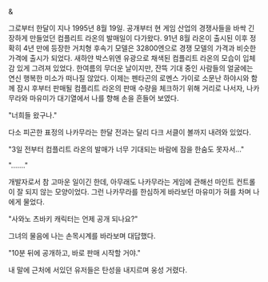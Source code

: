 & 

그로부터 한달이 지나 1995년 8월 19일. 
공개부터 현 게임 산업의 경쟁사들을 바싹 긴장하게 만들었던 컴플리트 라온의 발매일이 다가왔다. 
91년 8월 라온이 출시된 이후 정확히 4년 만에 등장한 거치형 후속기 모델은 32800엔으로 경쟁 모델의 가격과 비슷한 가격에 출시가 되었다. 
새하얀 박스위엔 유광으로 채색된 컴플리트 라온의 모습이 입체감 있게 그려져 있었다. 
한여름의 무더운 날이지만, 잔뜩 기대 중인 사람들의 얼굴에는 연신 행복한 미소가 떠나질 않았다. 
이제는 펜타곤의 로멘스 가이로 소문난 하야시와 함께 잠시 후부터 판매될 컴플리트 라온의 판매 수량을 체크하기 위해 거리로 나서자, 나카무라와 마유미가 대기열에서 나를 향해 손을 흔들어 보였다. 

"너희들 왔구나." 

다소 피곤한 표정의 나카무라는 한달 전과는 달리 다크 서클이 볼까지 내려와 있었다. 

"3일 전부터 컴플리트 라온의 발매가 너무 기대되는 바람에 잠을 한숨도 못자서..." 

"......." 

개발자로서 참 고마운 일이긴 한데, 아무래도 나카무라는 게임에 관해선 마인트 컨트롤이 잘 되지 않는 모양이었다. 그런 나카무라를 한심하게 바라보던 마유미가 혀를 차며 나에게 물었다. 

"사와노 츠바키 캐릭터는 언제 공개 되나요?" 

그녀의 물음에 나는 손목시계를 바라보며 대답했다. 

"10분 뒤에 공개하고, 바로 판매 시작할 거야." 

내 말에 근처에 서있던 유저들은 탄성을 내지르며 웅성 거렸다. 